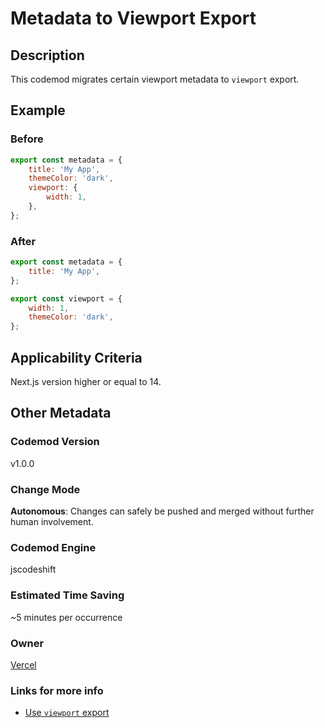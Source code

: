 # Metadata to Viewport Export

## Description

This codemod migrates certain viewport metadata to `viewport` export.

## Example

### Before

```jsx
export const metadata = {
	title: 'My App',
	themeColor: 'dark',
	viewport: {
		width: 1,
	},
};
```

### After

```jsx
export const metadata = {
	title: 'My App',
};

export const viewport = {
	width: 1,
	themeColor: 'dark',
};
```

## Applicability Criteria

Next.js version higher or equal to 14.

## Other Metadata

### Codemod Version

v1.0.0

### Change Mode

**Autonomous**: Changes can safely be pushed and merged without further human involvement.

### **Codemod Engine**

jscodeshift

### Estimated Time Saving

~5 minutes per occurrence

### Owner

[Vercel](https://github.com/vercel)

### Links for more info

-   [Use `viewport` export](https://nextjs.org/docs/pages/building-your-application/upgrading/codemods#use-viewport-export)

